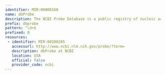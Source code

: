 ```yaml
---
identifier: MIR:00000160
name: dbProbe
description: The NCBI Probe Database is a public registry of nucleic acid reagents designed for use in a wide variety of biomedical research applications, together with information on reagent distributors, probe effectiveness, and computed sequence similarities.
prefix: dbprobe
pattern: ^\d+$
prefixed: 0
resources:
 - identifier: MIR:00100205
   accessurl: http://www.ncbi.nlm.nih.gov/probe/?term=
   description: dbProbe at NCBI
   location: USA
   official: false
   provider_code: ncbi
---
```


